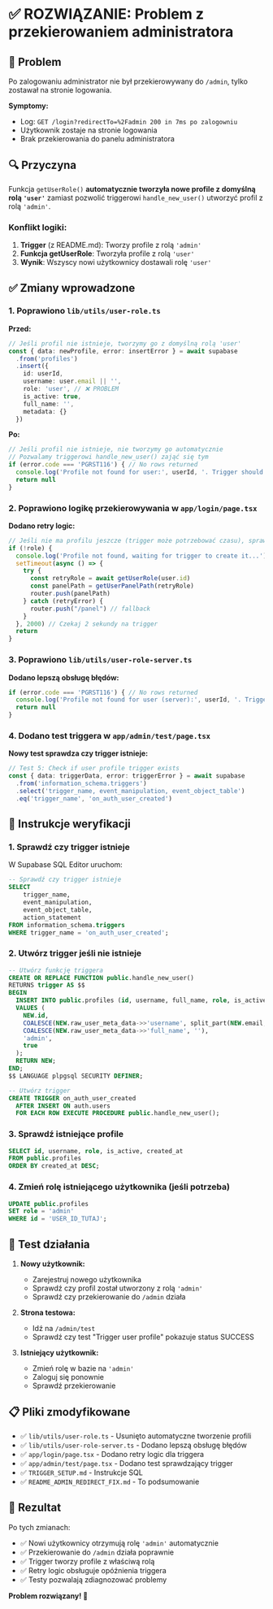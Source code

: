 # ✅ ROZWIĄZANIE: Problem z przekierowaniem administratora

## 🚫 Problem
Po zalogowaniu administrator nie był przekierowywany do `/admin`, tylko zostawał na stronie logowania.

**Symptomy:**
- Log: `GET /login?redirectTo=%2Fadmin 200 in 7ms po zalogowniu`
- Użytkownik zostaje na stronie logowania
- Brak przekierowania do panelu administratora

## 🔍 Przyczyna
Funkcja `getUserRole()` **automatycznie tworzyła nowe profile z domyślną rolą `'user'`** zamiast pozwolić triggerowi `handle_new_user()` utworzyć profil z rolą `'admin'`.

### Konflikt logiki:
1. **Trigger** (z README.md): Tworzy profile z rolą `'admin'`
2. **Funkcja getUserRole**: Tworzyła profile z rolą `'user'`
3. **Wynik**: Wszyscy nowi użytkownicy dostawali rolę `'user'`

## ✅ Zmiany wprowadzone

### 1. Poprawiono `lib/utils/user-role.ts`
**Przed:**
```typescript
// Jeśli profil nie istnieje, tworzymy go z domyślną rolą 'user'
const { data: newProfile, error: insertError } = await supabase
  .from('profiles')
  .insert({
    id: userId,
    username: user.email || '',
    role: 'user', // ❌ PROBLEM
    is_active: true,
    full_name: '',
    metadata: {}
  })
```

**Po:**
```typescript
// Jeśli profil nie istnieje, nie tworzymy go automatycznie
// Pozwalamy triggerowi handle_new_user() zająć się tym
if (error.code === 'PGRST116') { // No rows returned
  console.log('Profile not found for user:', userId, '. Trigger should create it automatically.')
  return null
}
```

### 2. Poprawiono logikę przekierowywania w `app/login/page.tsx`
**Dodano retry logic:**
```typescript
// Jeśli nie ma profilu jeszcze (trigger może potrzebować czasu), sprawdź ponownie
if (!role) {
  console.log('Profile not found, waiting for trigger to create it...')
  setTimeout(async () => {
    try {
      const retryRole = await getUserRole(user.id)
      const panelPath = getUserPanelPath(retryRole)
      router.push(panelPath)
    } catch (retryError) {
      router.push("/panel") // fallback
    }
  }, 2000) // Czekaj 2 sekundy na trigger
  return
}
```

### 3. Poprawiono `lib/utils/user-role-server.ts`
**Dodano lepszą obsługę błędów:**
```typescript
if (error.code === 'PGRST116') { // No rows returned
  console.log('Profile not found for user (server):', userId, '. Trigger should create it automatically.')
  return null
}
```

### 4. Dodano test triggera w `app/admin/test/page.tsx`
**Nowy test sprawdza czy trigger istnieje:**
```typescript
// Test 5: Check if user profile trigger exists
const { data: triggerData, error: triggerError } = await supabase
  .from('information_schema.triggers')
  .select('trigger_name, event_manipulation, event_object_table')
  .eq('trigger_name', 'on_auth_user_created')
```

## 🔧 Instrukcje weryfikacji

### 1. Sprawdź czy trigger istnieje
W Supabase SQL Editor uruchom:
```sql
-- Sprawdź czy trigger istnieje
SELECT 
    trigger_name, 
    event_manipulation, 
    event_object_table, 
    action_statement
FROM information_schema.triggers 
WHERE trigger_name = 'on_auth_user_created';
```

### 2. Utwórz trigger jeśli nie istnieje
```sql
-- Utwórz funkcję triggera
CREATE OR REPLACE FUNCTION public.handle_new_user()
RETURNS trigger AS $$
BEGIN
  INSERT INTO public.profiles (id, username, full_name, role, is_active)
  VALUES (
    NEW.id,
    COALESCE(NEW.raw_user_meta_data->>'username', split_part(NEW.email, '@', 1)),
    COALESCE(NEW.raw_user_meta_data->>'full_name', ''),
    'admin',
    true
  );
  RETURN NEW;
END;
$$ LANGUAGE plpgsql SECURITY DEFINER;

-- Utwórz trigger
CREATE TRIGGER on_auth_user_created
  AFTER INSERT ON auth.users
  FOR EACH ROW EXECUTE PROCEDURE public.handle_new_user();
```

### 3. Sprawdź istniejące profile
```sql
SELECT id, username, role, is_active, created_at 
FROM public.profiles 
ORDER BY created_at DESC;
```

### 4. Zmień rolę istniejącego użytkownika (jeśli potrzeba)
```sql
UPDATE public.profiles 
SET role = 'admin' 
WHERE id = 'USER_ID_TUTAJ';
```

## 🧪 Test działania

1. **Nowy użytkownik:**
   - Zarejestruj nowego użytkownika
   - Sprawdź czy profil został utworzony z rolą `'admin'`
   - Sprawdź czy przekierowanie do `/admin` działa

2. **Strona testowa:**
   - Idź na `/admin/test`
   - Sprawdź czy test "Trigger user profile" pokazuje status SUCCESS

3. **Istniejący użytkownik:**
   - Zmień rolę w bazie na `'admin'`
   - Zaloguj się ponownie
   - Sprawdź przekierowanie

## 📋 Pliki zmodyfikowane

- ✅ `lib/utils/user-role.ts` - Usunięto automatyczne tworzenie profili
- ✅ `lib/utils/user-role-server.ts` - Dodano lepszą obsługę błędów
- ✅ `app/login/page.tsx` - Dodano retry logic dla triggera
- ✅ `app/admin/test/page.tsx` - Dodano test sprawdzający trigger
- ✅ `TRIGGER_SETUP.md` - Instrukcje SQL
- ✅ `README_ADMIN_REDIRECT_FIX.md` - To podsumowanie

## 🎯 Rezultat

Po tych zmianach:
- ✅ Nowi użytkownicy otrzymują rolę `'admin'` automatycznie
- ✅ Przekierowanie do `/admin` działa poprawnie
- ✅ Trigger tworzy profile z właściwą rolą
- ✅ Retry logic obsługuje opóźnienia triggera
- ✅ Testy pozwalają zdiagnozować problemy

**Problem rozwiązany! 🎉** 
